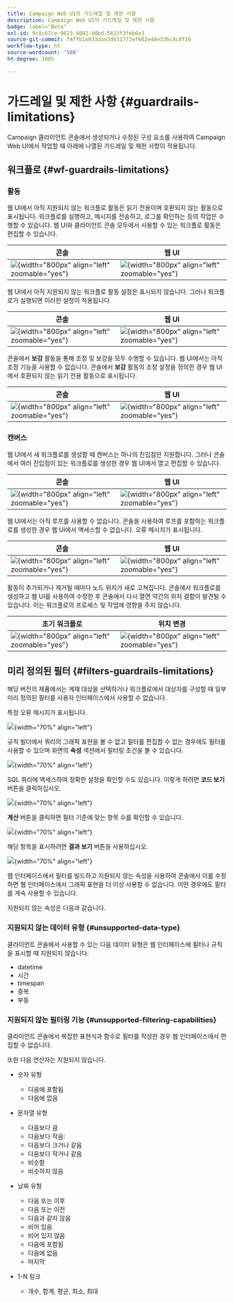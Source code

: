 ```yaml
---
title: Campaign Web UI의 가드레일 및 제한 사항
description: Campaign Web UI의 가드레일 및 제한 사항
badge: label="Beta"
exl-id: 9c8c67ce-9823-4082-b0bd-5613f3feb6e3
source-git-commit: f4ffb1e033dae3d631772ef602e48e336c8c0f16
workflow-type: ht
source-wordcount: '588'
ht-degree: 100%

---
```


# 가드레일 및 제한 사항 {#guardrails-limitations}

Campaign 클라이언트 콘솔에서 생성되거나 수정된 &#x200B;&#x200B;구성 요소를 사용하여 Campaign Web UI에서 작업할 때 아래에 나열된 가드레일 및 제한 사항이 적용됩니다.

## 워크플로 {#wf-guardrails-limitations}

### 활동

웹 UI에서 아직 지원되지 않는 워크플로 활동은 읽기 전용이며 호환되지 않는 활동으로 표시됩니다. 워크플로를 실행하고, 메시지를 전송하고, 로그를 확인하는 등의 작업은 수행할 수 있습니다. 웹 UI와 클라이언트 콘솔 모두에서 사용할 수 있는 워크플로 활동은 편집할 수 있습니다.

| 콘솔 | 웹 UI |
| --- | --- |
| ![](assets/limitations-activities-console.png){width="800px" align="left" zoomable="yes"} | ![](assets/limitations-activities-web.png){width="800px" align="left" zoomable="yes"} |

웹 UI에서 아직 지원되지 않는 워크플로 활동 설정은 표시되지 않습니다. 그러나 워크플로가 실행되면 이러한 설정이 적용됩니다.

| 콘솔 | 웹 UI |
| --- | --- |
| ![](assets/limitations-options-console.png){width="800px" align="left" zoomable="yes"} | ![](assets/limitations-options-web.png){width="800px" align="left" zoomable="yes"} |

콘솔에서 **보강** 활동을 통해 조정 및 보강을 모두 수행할 수 있습니다. 웹 UI에서는 아직 조정 기능을 사용할 수 없습니다. 콘솔에서 **보강** 활동의 조정 설정을 정의한 경우 웹 UI에서 호환되지 않는 읽기 전용 활동으로 표시됩니다.

| 콘솔 | 웹 UI |
| --- | --- |
| ![](assets/limitations-options-console.png){width="800px" align="left" zoomable="yes"} | ![](assets/limitations-options-web.png){width="800px" align="left" zoomable="yes"} |

### 캔버스

웹 UI에서 새 워크플로를 생성할 때 캔버스는 하나의 진입점만 지원합니다. 그러나 콘솔에서 여러 진입점이 있는 워크플로를 생성한 경우 웹 UI에서 열고 편집할 수 있습니다.

| 콘솔 | 웹 UI |
| --- | --- |
| ![](assets/limitations-multiple-console.png){width="800px" align="left" zoomable="yes"} | ![](assets/limitations-multiple-web.png){width="800px" align="left" zoomable="yes"} |

웹 UI에서는 아직 루프를 사용할 수 없습니다. 콘솔을 사용하여 루프를 포함하는 워크플로를 생성한 경우 웹 UI에서 액세스할 수 없습니다. 오류 메시지가 표시됩니다.

| 콘솔 | 웹 UI |
| --- | --- |
| ![](assets/limitations-loops-console.png){width="800px" align="left" zoomable="yes"} | ![](assets/limitations-loops-web.png){width="800px" align="left" zoomable="yes"} |

활동이 추가되거나 제거될 때마다 노드 위치가 새로 고쳐집니다. 콘솔에서 워크플로를 생성하고 웹 UI를 사용하여 수정한 후 콘솔에서 다시 열면 약간의 위치 결함이 발견될 수 있습니다. 이는 워크플로의 프로세스 및 작업에 영향을 주지 않습니다.

| 초기 워크플로 | 위치 변경 |
| --- | --- |
| ![](assets/limitations-positioning1.png){width="800px" align="left" zoomable="yes"} | ![](assets/limitations-positioning2.png){width="800px" align="left" zoomable="yes"} |

## 미리 정의된 필터 {#filters-guardrails-limitations}

해당 버전의 제품에서는 게재 대상을 선택하거나 워크플로에서 대상자를 구성할 때 일부 미리 정의된 필터를 사용자 인터페이스에서 사용할 수 없습니다.

특정 오류 메시지가 표시됩니다.

![](assets/filter-unavailable.png){width="70%" align="left"}

규칙 빌더에서 쿼리의 그래픽 표현을 볼 수 없고 필터를 편집할 수 없는 경우에도 필터를 사용할 수 있으며 화면의 **속성** 섹션에서 필터링 조건을 볼 수 있습니다.

![](assets/rule-edit.png){width="70%" align="left"}

SQL 쿼리에 액세스하여 정확한 설정을 확인할 수도 있습니다. 이렇게 하려면 **코드 보기** 버튼을 클릭하십시오.

![](assets/rule-code-view.png){width="70%" align="left"}

**계산** 버튼을 클릭하면 필터 기준에 맞는 항목 수를 확인할 수 있습니다.

![](assets/rule-calculate.png){width="70%" align="left"}

해당 항목을 표시하려면 **결과 보기** 버튼을 사용하십시오.

![](assets/rule-view-results.png){width="70%" align="left"}

웹 인터페이스에서 필터를 빌드하고 지원되지 않는 속성을 사용하여 콘솔에서 이를 수정하면 웹 인터페이스에서 그래픽 표현을 더 이상 사용할 수 없습니다. 어떤 경우에도 필터를 계속 사용할 수 있습니다.

지원되지 않는 속성은 다음과 같습니다.

### 지원되지 않는 데이터 유형 {#unsupported-data-type}

클라이언트 콘솔에서 사용할 수 있는 다음 데이터 유형은 웹 인터페이스에 필터나 규칙을 표시할 때 지원되지 않습니다.

* datetime
* 시간
* timespan
* 중복
* 부동

### 지원되지 않는 필터링 기능 {#unsupported-filtering-capabilities}

클라이언트 콘솔에서 복잡한 표현식과 함수로 필터를 작성한 경우 웹 인터페이스에서 편집할 수 없습니다.

또한 다음 연산자는 지원되지 않습니다.

* 숫자 유형
   * 다음에 포함됨
   * 다음에 없음

* 문자열 유형
   * 다음보다 큼
   * 다음보다 작음:
   * 다음보다 크거나 같음
   * 다음보다 작거나 같음
   * 비슷함
   * 비슷하지 않음

* 날짜 유형
   * 다음 또는 이후
   * 다음 또는 이전
   * 다음과 같지 않음
   * 비어 있음
   * 비어 있지 않음
   * 다음에 포함됨
   * 다음에 없음
   * 마지막

* 1-N 링크
   * 개수, 합계, 평균, 최소, 최대
